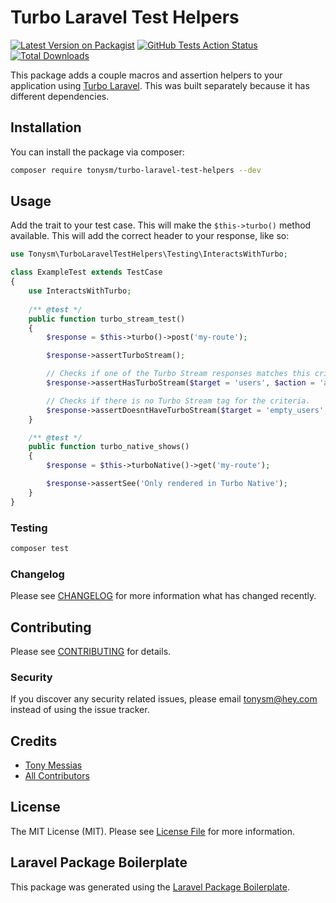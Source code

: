 # Turbo Laravel Test Helpers

[![Latest Version on Packagist](https://img.shields.io/packagist/v/tonysm/turbo-laravel-test-helpers.svg?style=flat-square)](https://packagist.org/packages/tonysm/turbo-laravel-test-helpers)
[![GitHub Tests Action Status](https://github.com/tonysm/turbo-laravel-test-helpers/workflows/Tests/badge.svg)](https://github.com/tonysm/turbo-laravel-test-helpers/workflows/Tests/badge.svg)
[![Total Downloads](https://img.shields.io/packagist/dt/tonysm/turbo-laravel-test-helpers.svg?style=flat-square)](https://packagist.org/packages/tonysm/turbo-laravel-test-helpers)

This package adds a couple macros and assertion helpers to your application using [Turbo Laravel](https://github.com/tonysm/turbo-laravel). This was built
separately because it has different dependencies.

## Installation

You can install the package via composer:

```bash
composer require tonysm/turbo-laravel-test-helpers --dev
```

## Usage

Add the trait to your test case. This will make the `$this->turbo()` method available. This will add the correct header
to your response, like so:

``` php
use Tonysm\TurboLaravelTestHelpers\Testing\InteractsWithTurbo;

class ExampleTest extends TestCase
{
    use InteractsWithTurbo;
    
    /** @test */
    public function turbo_stream_test()
    {
        $response = $this->turbo()->post('my-route');

        $response->assertTurboStream();

        // Checks if one of the Turbo Stream responses matches this criteria.
        $response->assertHasTurboStream($target = 'users', $action = 'append');

        // Checks if there is no Turbo Stream tag for the criteria.
        $response->assertDoesntHaveTurboStream($target = 'empty_users', $action = 'remove');
    }

    /** @test */
    public function turbo_native_shows()
    {
        $response = $this->turboNative()->get('my-route');

        $response->assertSee('Only rendered in Turbo Native');
    }
}
```

### Testing

``` bash
composer test
```

### Changelog

Please see [CHANGELOG](CHANGELOG.md) for more information what has changed recently.

## Contributing

Please see [CONTRIBUTING](CONTRIBUTING.md) for details.

### Security

If you discover any security related issues, please email tonysm@hey.com instead of using the issue tracker.

## Credits

- [Tony Messias](https://github.com/tonysm)
- [All Contributors](../../contributors)

## License

The MIT License (MIT). Please see [License File](LICENSE.md) for more information.

## Laravel Package Boilerplate

This package was generated using the [Laravel Package Boilerplate](https://laravelpackageboilerplate.com).
